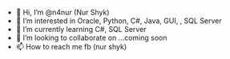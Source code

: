 - 👋 Hi, I’m @n4nur (Nur Shyk)
- 👀 I’m interested in Oracle, Python, C#, Java, GUI, , SQL Server
- 🌱 I’m currently learning C#, SQL Server
- 💞️ I’m looking to collaborate on ...coming soon
- 📫 How to reach me fb (nur shyk) 

<!---
n4nur/n4nur is a ✨ special ✨ repository because its `README.md` (this file) appears on your GitHub profile.
You can click the Preview link to take a look at your changes.
--->
